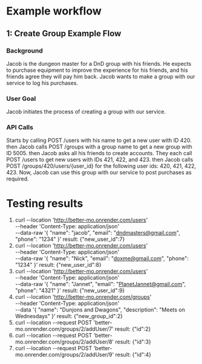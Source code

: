 # Example workflow
## 1: Create Group Example Flow
### Background
Jacob is the dungeon master for a DnD group with his friends. He expects to purchase equipment to improve the experience for his friends, and his friends agree they will pay him back. Jacob wants to make a group with our service to log his purchases.

### User Goal
Jacob initiates the process of creating a group with our service.

### API Calls
Starts by calling POST /users with his name to get a new user with ID 420.
then Jacob calls POST /groups with a group name to get a new group with ID 5005.
then Jacob asks all his friends to create accounts. They each call POST /users to get new users with IDs 421, 422, and 423.
then Jacob calls POST /groups/420/users/{user_id} for the following user ids: 420, 421, 422, 423.
Now, Jacob can use this group with our service to post purchases as required.


# Testing results
1. curl --location 'http://better-mo.onrender.com/users' \
--header 'Content-Type: application/json' \
--data-raw '{
    "name": "jacob",
    "email": "dndmasters@gmail.com",
    "phone": "1234"
}'
result: {"new_user_id":7}
2. curl --location 'http://better-mo.onrender.com/users' \
--header 'Content-Type: application/json' \
--data-raw '{
    "name": "Nick",
    "email": "doxme@gmail.com",
    "phone": "1234"
}'
result: {"new_user_id":8}
3. curl --location 'http://better-mo.onrender.com/users' \
--header 'Content-Type: application/json' \
--data-raw '{
    "name": "Jannet",
    "email": "PlanetJannet@gmail.com",
    "phone": "4321"
}'
result: {"new_user_id":9}
4. curl --location 'http://better-mo.onrender.com/groups' \
--header 'Content-Type: application/json' \
--data '{
    "name": "Dunjons and Dwagons",
    "description": "Meets on Wednesdays"
}'
result: {"new_group_id":2}
5. curl --location --request POST 'better-mo.onrender.com/groups/2/addUser/7'
result: {"id":2}
6. curl --location --request POST 'better-mo.onrender.com/groups/2/addUser/8'
result: {"id":3}
7. curl --location --request POST 'better-mo.onrender.com/groups/2/addUser/9'
result: {"id":4}